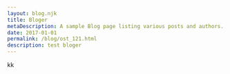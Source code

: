 ```yaml
---
layout: blog.njk
title: Bloger
metaDescription: A sample Blog page listing various posts and authors.
date: 2017-01-01
permalink: /blog/ost_121.html
description: test bloger
---
```

kk